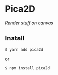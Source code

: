 # Pica2D
*Render stuff on canvas*
## Install
```
$ yarn add pica2d
```
or
```
$ npm install pica2d
```
